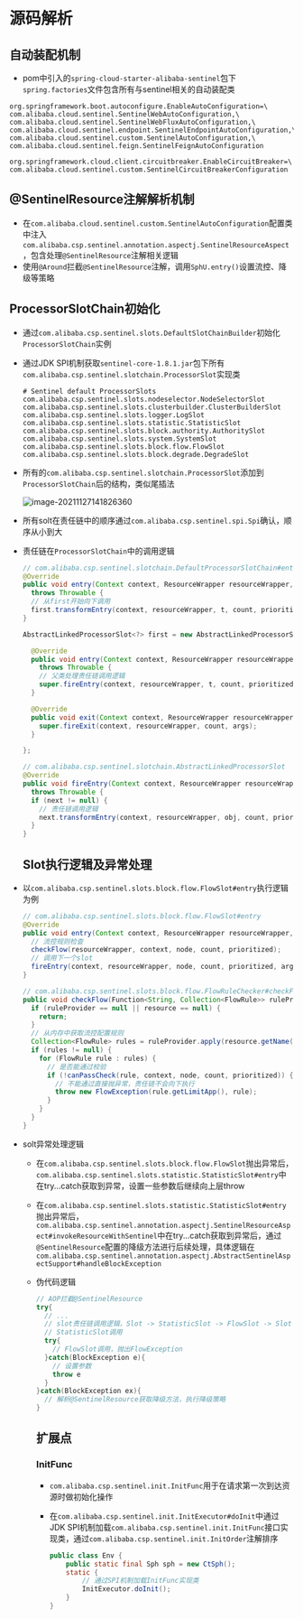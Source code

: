 # 源码解析

## 自动装配机制

* pom中引入的`spring-cloud-starter-alibaba-sentinel`包下`spring.factories`文件包含所有与sentinel相关的自动装配类

```properties
org.springframework.boot.autoconfigure.EnableAutoConfiguration=\
com.alibaba.cloud.sentinel.SentinelWebAutoConfiguration,\
com.alibaba.cloud.sentinel.SentinelWebFluxAutoConfiguration,\
com.alibaba.cloud.sentinel.endpoint.SentinelEndpointAutoConfiguration,\
com.alibaba.cloud.sentinel.custom.SentinelAutoConfiguration,\
com.alibaba.cloud.sentinel.feign.SentinelFeignAutoConfiguration

org.springframework.cloud.client.circuitbreaker.EnableCircuitBreaker=\
com.alibaba.cloud.sentinel.custom.SentinelCircuitBreakerConfiguration
```

## @SentinelResource注解解析机制

* 在`com.alibaba.cloud.sentinel.custom.SentinelAutoConfiguration`配置类中注入`com.alibaba.csp.sentinel.annotation.aspectj.SentinelResourceAspect`，包含处理`@SentinelResource`注解相关逻辑
* 使用`@Around`拦截`@SentinelResource`注解，调用`SphU.entry()`设置流控、降级等策略

## ProcessorSlotChain初始化

* 通过`com.alibaba.csp.sentinel.slots.DefaultSlotChainBuilder`初始化`ProcessorSlotChain`实例

* 通过JDK SPI机制获取`sentinel-core-1.8.1.jar`包下所有`com.alibaba.csp.sentinel.slotchain.ProcessorSlot`实现类

  ```properties
  # Sentinel default ProcessorSlots
  com.alibaba.csp.sentinel.slots.nodeselector.NodeSelectorSlot
  com.alibaba.csp.sentinel.slots.clusterbuilder.ClusterBuilderSlot
  com.alibaba.csp.sentinel.slots.logger.LogSlot
  com.alibaba.csp.sentinel.slots.statistic.StatisticSlot
  com.alibaba.csp.sentinel.slots.block.authority.AuthoritySlot
  com.alibaba.csp.sentinel.slots.system.SystemSlot
  com.alibaba.csp.sentinel.slots.block.flow.FlowSlot
  com.alibaba.csp.sentinel.slots.block.degrade.DegradeSlot
  ```

* 所有的`com.alibaba.csp.sentinel.slotchain.ProcessorSlot`添加到`ProcessorSlotChain`后的结构，类似尾插法

  ![image-20211127141826360](/Users/admin/WorkSpace/github/prc/note/java/sentinel.assets/image-20211127141826360.png)

* 所有solt在责任链中的顺序通过`com.alibaba.csp.sentinel.spi.Spi`确认，顺序从小到大

* 责任链在`ProcessorSlotChain`中的调用逻辑

  ```java
  // com.alibaba.csp.sentinel.slotchain.DefaultProcessorSlotChain#entry
  @Override
  public void entry(Context context, ResourceWrapper resourceWrapper, Object t, int count, boolean prioritized, Object... args)
    throws Throwable {
    // 从first开始向下调用
    first.transformEntry(context, resourceWrapper, t, count, prioritized, args);
  }
  
  AbstractLinkedProcessorSlot<?> first = new AbstractLinkedProcessorSlot<Object>() {
  
    @Override
    public void entry(Context context, ResourceWrapper resourceWrapper, Object t, int count, boolean prioritized, Object... args)
      throws Throwable {
      // 父类处理责任链调用逻辑
      super.fireEntry(context, resourceWrapper, t, count, prioritized, args);
    }
  
    @Override
    public void exit(Context context, ResourceWrapper resourceWrapper, int count, Object... args) {
      super.fireExit(context, resourceWrapper, count, args);
    }
  
  };
  
  // com.alibaba.csp.sentinel.slotchain.AbstractLinkedProcessorSlot
  @Override
  public void fireEntry(Context context, ResourceWrapper resourceWrapper, Object obj, int count, boolean prioritized, Object... args)
    throws Throwable {
    if (next != null) {
      // 责任链调用逻辑
      next.transformEntry(context, resourceWrapper, obj, count, prioritized, args);
    }
  }
  ```

  ## Slot执行逻辑及异常处理

* 以`com.alibaba.csp.sentinel.slots.block.flow.FlowSlot#entry`执行逻辑为例

  ```java
  // com.alibaba.csp.sentinel.slots.block.flow.FlowSlot#entry
  @Override
  public void entry(Context context, ResourceWrapper resourceWrapper, DefaultNode node, int count, boolean prioritized, Object... args) throws Throwable {
    // 流控规则检查
    checkFlow(resourceWrapper, context, node, count, prioritized);
    // 调用下一个slot
    fireEntry(context, resourceWrapper, node, count, prioritized, args);
  }
  
  // com.alibaba.csp.sentinel.slots.block.flow.FlowRuleChecker#checkFlow
  public void checkFlow(Function<String, Collection<FlowRule>> ruleProvider, ResourceWrapper resource, Context context, DefaultNode node, int count, boolean prioritized) throws BlockException {
    if (ruleProvider == null || resource == null) {
      return;
    }
    // 从内存中获取流控配置规则
    Collection<FlowRule> rules = ruleProvider.apply(resource.getName());
    if (rules != null) {
      for (FlowRule rule : rules) {
        // 是否能通过校验
        if (!canPassCheck(rule, context, node, count, prioritized)) {
          // 不能通过直接抛异常，责任链不会向下执行
          throw new FlowException(rule.getLimitApp(), rule);
        }
      }
    }
  }
  ```

* solt异常处理逻辑

  * 在`com.alibaba.csp.sentinel.slots.block.flow.FlowSlot`抛出异常后，`com.alibaba.csp.sentinel.slots.statistic.StatisticSlot#entry`中在try...catch获取到异常，设置一些参数后继续向上层throw

  * 在`com.alibaba.csp.sentinel.slots.statistic.StatisticSlot#entry`抛出异常后，`com.alibaba.csp.sentinel.annotation.aspectj.SentinelResourceAspect#invokeResourceWithSentinel`中在try...catch获取到异常后，通过`@SentinelResource`配置的降级方法进行后续处理，具体逻辑在`com.alibaba.csp.sentinel.annotation.aspectj.AbstractSentinelAspectSupport#handleBlockException`

  * 伪代码逻辑

    ```java
    // AOP拦截@SentinelResource
    try{
      // ...
      // slot责任链调用逻辑，Slot -> StatisticSlot -> FlowSlot -> Slot
      // StatisticSlot调用
      try{
        // FlowSlot调用，抛出FlowException
      }catch(BlockException e){
        // 设置参数
        throw e
      }
    }catch(BlockException ex){
      // 解析@SentinelResource获取降级方法，执行降级策略
    }
    ```

    ## 扩展点

    ### InitFunc

    * `com.alibaba.csp.sentinel.init.InitFunc`用于在请求第一次到达资源时做初始化操作
    
    * 在`com.alibaba.csp.sentinel.init.InitExecutor#doInit`中通过JDK SPI机制加载`com.alibaba.csp.sentinel.init.InitFunc`接口实现类，通过`com.alibaba.csp.sentinel.init.InitOrder`注解排序
    
      ```java
      public class Env {
          public static final Sph sph = new CtSph();
          static {
              // 通过SPI机制加载InitFunc实现类
              InitExecutor.doInit();
          }
      }
      ```
    
    
    
    
    
    
    
    
    
    
    